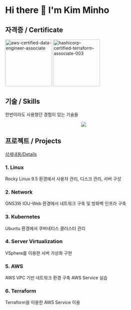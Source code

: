 # Hi there 👋 I'm Kim Minho

## 자격증 / Certificate
<img width="150" height="auto" alt="aws-certified-data-engineer-associate" src="https://github.com/user-attachments/assets/36163081-9f97-461a-9f72-d27f896fcdb3" />
<img width="150" height="auto" alt="hashicorp-certified-terraform-associate-003" src="https://github.com/user-attachments/assets/771c2bcf-0001-4af9-bc04-dc473f02ad83" />
  
## 기술 / Skills
한번이라도 사용했던 경험이 있는 기술들
<p align="center">
  <a href="https://skillicons.dev">
    <img src="https://skillicons.dev/icons?i=aws,kubernetes,docker,terraform,linux,cpp,eclipse,gcp," />
  </a>
</p>

## 프로젝트 / Projects
[상세내용/Details](https://www.notion.so/26b683c7d943807eb065f1e606d36033?source=copy_link)
### 1. Linux
Rocky Linux 9.5 환경에서 사용자 관리, 디스크 관리, 서버 구성

### 2. Network
GNS3와 IOU-Web 환경에서 네트워크 구축 및 방화벽 인프라 구축

### 3. Kubernetes
Ubuntu 환경에서 쿠버네티스 클러스터 관리

### 4. Server Virtualization
VSphere를 이용한 서버 가상화 구현

### 5. AWS
AWS VPC 기반 네트워크 환경 구축
AWS Service 실습

### 6. Terraform
Terraform을 이용한 AWS Service 이용
